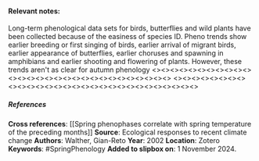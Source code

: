 #### **Relevant notes**:
Long-term phenological data sets for birds, butterflies and wild plants have been collected because of the easiness of species ID. Pheno trends show earlier breeding or first singing of birds, earlier arrival of migrant birds, earlier appearance of butterflies, earlier choruses and spawning in amphibians and earlier shooting and flowering of plants.
However, these trends aren't as clear for autumn phenology
<><><><><><><><><><><><><><><><><><><><><><><><><><><><><>
<><><><><><><><><><><><><><><><><><><><><><><><><><><><><>
##### References
**Cross references**:
[[Spring phenophases correlate with spring temperature of the preceding months]]
**Source**: Ecological responses to recent climate change
**Authors**: Walther, Gian-Reto 
**Year**: 2002
**Location**: Zotero
**Keywords**: #SpringPhenology 
**Added to slipbox on**: 1 November 2024. 